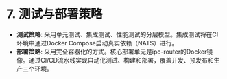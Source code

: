 # **7\. 测试与部署策略**

* **测试策略**: 采用单元测试、集成测试、性能测试的分层模型。集成测试将在CI环境中通过Docker Compose启动真实依赖（NATS）进行。
* **部署策略**: 采用完全容器化的方式。核心部署单元是ipc-router的Docker镜像。通过CI/CD流水线实现自动化测试、构建和部署，覆盖开发、预发布和生产三个环境。
